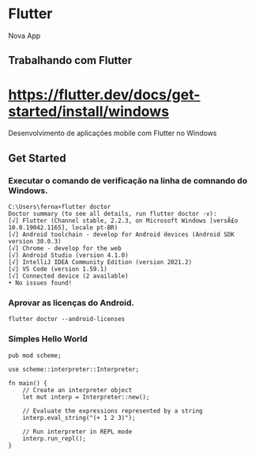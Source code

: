 # Flutter
Nova App

## Trabalhando com Flutter
# https://flutter.dev/docs/get-started/install/windows
Desenvolvimento de aplicações mobile com Flutter no Windows

## Get Started

### Executar o comando de verificação na linha de comnando do Windows.

    C:\Users\ferna>flutter doctor
    Doctor summary (to see all details, run flutter doctor -v):
    [√] Flutter (Channel stable, 2.2.3, on Microsoft Windows [versÃ£o 10.0.19042.1165], locale pt-BR)
    [√] Android toolchain - develop for Android devices (Android SDK version 30.0.3)
    [√] Chrome - develop for the web
    [√] Android Studio (version 4.1.0)
    [√] IntelliJ IDEA Community Edition (version 2021.2)
    [√] VS Code (version 1.59.1)
    [√] Connected device (2 available)
    • No issues found!
    
### Aprovar as licenças do Android.

    flutter doctor --android-licenses
    
### Simples Hello World  
  
    pub mod scheme;

    use scheme::interpreter::Interpreter;

    fn main() {
        // Create an interpreter object
        let mut interp = Interpreter::new();
        
        // Evaluate the expressions represented by a string
        interp.eval_string("(+ 1 2 3)");
                
        // Run interpreter in REPL mode
        interp.run_repl();
    }

